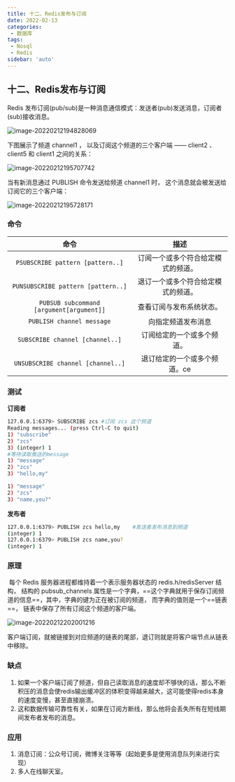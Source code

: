 ```yaml
---
title: 十二、Redis发布与订阅
date: 2022-02-13
categories:
 - 数据库
tags:
 - Nosql
 - Redis
sidebar: 'auto'
---
```


## 十二、Redis发布与订阅

Redis 发布订阅(pub/sub)是一种消息通信模式：发送者(pub)发送消息，订阅者(sub)接收消息。

![image-20220212194828069](https://gitee.com/yishenlaoban/git-typore/raw/master/image_my/image-20220212194828069.png)



下图展示了频道 channel1 ， 以及订阅这个频道的三个客户端 —— client2 、 client5 和 client1 之间的关系：

![image-20220212195707742](https://gitee.com/yishenlaoban/git-typore/raw/master/image_my/image-20220212195707742.png) 



当有新消息通过 PUBLISH 命令发送给频道 channel1 时， 这个消息就会被发送给订阅它的三个客户端：

![image-20220212195728171](https://gitee.com/yishenlaoban/git-typore/raw/master/image_my/image-20220212195728171.png) 



### 命令

|                 **命令**                 |              **描述**              |
| :--------------------------------------: | :--------------------------------: |
|     `PSUBSCRIBE pattern [pattern..]`     | 订阅一个或多个符合给定模式的频道。 |
|    `PUNSUBSCRIBE pattern [pattern..]`    | 退订一个或多个符合给定模式的频道。 |
| `PUBSUB subcommand [argument[argument]]` |      查看订阅与发布系统状态。      |
|        `PUBLISH channel message`         |         向指定频道发布消息         |
|     `SUBSCRIBE channel [channel..]`      |     订阅给定的一个或多个频道。     |
|    `UNSUBSCRIBE channel [channel..]`     |    退订给定的一个或多个频道。ce    |



### 测试

**订阅者**

```bash
127.0.0.1:6379> SUBSCRIBE zcs #订阅 zcs 这个频道
Reading messages... (press Ctrl-C to quit)
1) "subscribe"
2) "zcs"
3) (integer) 1
#等待读取推送的message
1) "message"
2) "zcs"
3) "hello,my"

1) "message"
2) "zcs"
3) "name,you?"
```



**发布者**

```bash
127.0.0.1:6379> PUBLISH zcs hello,my    #发送者发布消息到频道
(integer) 1
127.0.0.1:6379> PUBLISH zcs name,you?
(integer) 1

```



### 原理

​       每个 Redis 服务器进程都维持着一个表示服务器状态的 redis.h/redisServer 结构， 结构的 pubsub_channels 属性是一个字典，==这个字典就用于保存订阅频道的信息==，其中，字典的键为正在被订阅的频道， 而字典的值则是一个==链表==， 链表中保存了所有订阅这个频道的客户端。

![image-20220212202001216](https://gitee.com/yishenlaoban/git-typore/raw/master/image_my/image-20220212202001216.png) 

客户端订阅，就被链接到对应频道的链表的尾部，退订则就是将客户端节点从链表中移除。

### 缺点

1. 如果一个客户端订阅了频道，但自己读取消息的速度却不够快的话，那么不断积压的消息会使redis输出缓冲区的体积变得越来越大，这可能使得redis本身的速度变慢，甚至直接崩溃。
2. 这和数据传输可靠性有关，如果在订阅方断线，那么他将会丢失所有在短线期间发布者发布的消息。

### 应用

1. 消息订阅：公众号订阅，微博关注等等（起始更多是使用消息队列来进行实现）
2. 多人在线聊天室。